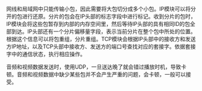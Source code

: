 网线和局域网中只能传输小包，因此需要将大包切分成多个小包。IP模块可以将分开的包进行还原。分片的包会在IP头部的标志字段中进行标记。收到分片的包时，IP模块会将这些包暂存到内部的内存空间里，然后等待IP头部的具有相同ID的包全部到达。IP头部还有一个分片偏移量字段，表示当前分片在整个包中所处的位置。根据这个信息可以将包重组，分片重组。TCP模块会根据IP头部中的接收方和发送方IP地址，以及TCP头部中接收方、发送方的端口号查找对应的套接字。依据套接字中的通信状态，执行相应操作。

音频和视频数据发送时，使用UDP，一旦送达晚了就会错过播放时机，导致卡顿。音频和视频数据中缺少某些包并不会产生严重的问题，会卡顿，一般可以接受。
